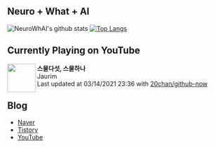 ## Neuro + What + AI

![NeuroWhAI's github stats](https://github-readme-stats.vercel.app/api?username=neurowhai&count_private=true&show_icons=true)
[![Top Langs](https://github-readme-stats.vercel.app/api/top-langs/?username=neurowhai&layout=compact)](https://github.com/anuraghazra/github-readme-stats)

## Currently Playing on YouTube

[<img align="left" height="65" src="https://yt3.ggpht.com/ytc/AAUvwnhchGVUa-C4yYdel3RUfFrQmLupK5xE4mtbyJfe5w=s88-c-k-c0x00ffffff-no-rj">](https://www.youtube.com/channel/UCyPwyuEZLmXJXa0M24-Sh6Q)

**스물다섯, 스물하나**  
Jaurim  
Last updated at 03/14/2021 23:36 with [20chan/github-now](https://github.com/20chan/github-now)

## Blog

- [Naver](http://blog.naver.com/neurowhai)
- [Tistory](http://neurowhai.tistory.com/)
- [YouTube](https://www.youtube.com/channel/UCB_v1xU6laBHOeH6z4L-Mtw)
